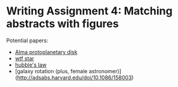 # Writing Assignment 4: Matching abstracts with figures

Potential papers: 
* [Alma protoplanetary disk](http://adsabs.harvard.edu/abs/2015ApJ...808L...3A)
* [wtf star](https://arxiv.org/abs/1509.03622)
* [hubble's law](http://adsabs.harvard.edu/abs/1926ApJ....64..321H)
* [galaxy rotation (plus, female astronomer)] (http://adsabs.harvard.edu/doi/10.1086/158003)
